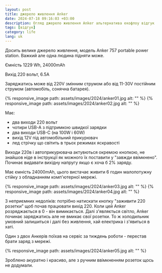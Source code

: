 ```yaml
---
layout: post
title: джерело живлення Anker
date: 2024-07-18 09:16:03 +03:00
description: Огляд джерело живлення Anker альтернатива екофлоу відгук
tags: [відгук]
category: life
lang: uk
---
```


Досить велике джерело живлення, модель Anker 757 portable power station.
Важкий але одна людина підняти може.

Ємність 1229 Wh, 24000mAh

Вихід 220 вольт, 6.5A

Заряджатись може від 220V змінним струмом або від 11-30V постійним струмом (автомобіль, сонячна батарея).

{% responsive_image path: assets/images/2024/anker01.jpg alt: "" %}
{% responsive_image path: assets/images/2024/anker02.jpg alt: "" %}

Має:
* два виходи 220 вольт 
* чотири USB-A з підтримкою швидкої зарядки
* два виходи USB-C (на 100W і 60W)
* вихід 12V під автомобільний прикурювач
* лед стрічку що світить в трьох режимах яскравості

Виходи 220в і автоприкурювача актувються окремою кнопкою, не знайшов ніде в інструкції як можного їх поставити у "завжди ввімкнено".
Починає видавати вихідну напругу якщо є хоча б 2% заряду.

Має ємність 24000mAh, цього вистачає живити 6 годин малопотужну стійку з обладнанням комп'ютерної мережі.

{% responsive_image path: assets/images/2024/anker03.jpg alt: "" %}
{% responsive_image path: assets/images/2024/anker04.jpg alt: "" %}

З неприємних недоліків: потрібно натискати кнопку "заживити 220 розетки" щоб почав працювати вихід 220. 
Коли цей Anker розряджається в 0 - він вимикається. 
Далі з'являється світло, Anker починає заряджатись але не вмикає свої розетки.
То ж холодильник умовний залишиться і далі без живлення, хай електрика і з'явиться в хаті.

Один з двох Анкерів поїхав на сервіс за тиждень роботи - перестав брати заряд з мережі.

{% responsive_image path: assets/images/2024/anker05.jpg alt: "" %}

Зроблено акуратно і красиво, але з ручним ввімкненням розеток щось не додумали.